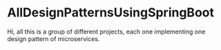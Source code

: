 # AllDesignPatternsUsingSpringBoot

Hi, all this is a group of different projects, each one implementing one design pattern of microservices.
